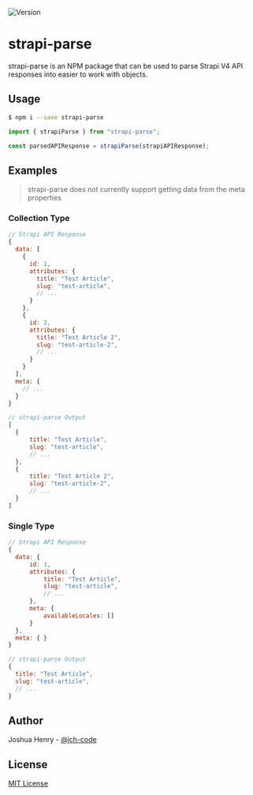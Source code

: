 ![Version](https://img.shields.io/badge/version-1.0.4-blue.svg?cacheSeconds=2592000)

# strapi-parse

strapi-parse is an NPM package that can be used to parse Strapi V4 API responses into easier to work with objects.

## Usage

```sh
$ npm i --save strapi-parse
```

```javascript
import { strapiParse } from "strapi-parse";

const parsedAPIResponse = strapiParse(strapiAPIResponse);
```

## Examples
> strapi-parse does not currently support getting data from the meta properties
### Collection Type
```javascript
// Strapi API Response
{
  data: [
    {
      id: 1,
      attributes: {
        title: "Test Article",
        slug: "test-article",
        // ...
      }
    },
    {
      id: 2,
      attributes: {
        title: "Test Article 2",
        slug: "test-article-2",
        // ...
      }
    }
  ],
  meta: {
    // ...
  }
}

// strapi-parse Output
[
  {
      title: "Test Article",
      slug: "test-article",
      // ...
  },
  {
      title: "Test Article 2",
      slug: "test-article-2",
      // ...
  }
]
```
### Single Type
```javascript
// Strapi API Response
{
  data: {
      id: 1,
      attributes: {
          title: "Test Article",
          slug: "test-article",
          // ...
      },
      meta: {
          availableLocales: []
      }
  },
  meta: { }
}

// strapi-parse Output
{
  title: "Test Article",
  slug: "test-article",
  // ...
}
```

## Author
Joshua Henry - [@jch-code](https://github.com/jch-code)

## License
[MIT License](https://github.com/jch-code/strapi-parse/blob/main/LICENSE)
